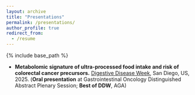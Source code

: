 ```yaml
---
layout: archive
title: "Presentations"
permalink: /presentations/
author_profile: true
redirect_from:
  - /resume
---
```


{% include base_path %}

* **Metabolomic signature of ultra-processed food intake and risk of colorectal cancer precursors.** [Digestive Disease Week](https://ddw.org/), San Diego, US, 2025. (**Oral presentation** at Gastrointestinal Oncology Distinguished Abstract Plenary Session; **Best of DDW**, AGA)
